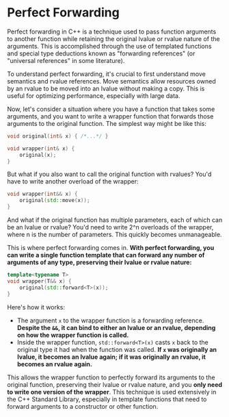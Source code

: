 # Perfect Forwarding

Perfect forwarding in C++ is a technique used to pass function arguments to another function while retaining the original lvalue or rvalue nature of the arguments. This is accomplished through the use of templated functions and special type deductions known as "forwarding references" (or "universal references" in some literature).

To understand perfect forwarding, it's crucial to first understand move semantics and rvalue references. Move semantics allow resources owned by an rvalue to be moved into an lvalue without making a copy. This is useful for optimizing performance, especially with large data.

Now, let's consider a situation where you have a function that takes some arguments, and you want to write a wrapper function that forwards those arguments to the original function. The simplest way might be like this:

```cpp
void original(int& x) { /*...*/ }

void wrapper(int& x) {
    original(x);
}
```

But what if you also want to call the original function with rvalues? You'd have to write another overload of the wrapper:

```cpp
void wrapper(int&& x) {
    original(std::move(x));
}
```

And what if the original function has multiple parameters, each of which can be an lvalue or rvalue? You'd need to write 2^n overloads of the wrapper, where n is the number of parameters. This quickly becomes unmanageable.

This is where perfect forwarding comes in. **With perfect forwarding, you can write a single function template that can forward any number of arguments of any type, preserving their lvalue or rvalue nature:**

```cpp
template<typename T>
void wrapper(T&& x) {
    original(std::forward<T>(x));
}
```

Here's how it works:

- The argument `x` to the wrapper function is a forwarding reference. **Despite the `&&`, it can bind to either an lvalue or an rvalue, depending on how the wrapper function is called.**
- Inside the wrapper function, `std::forward<T>(x)` casts `x` back to the original type it had when the function was called. **If `x` was originally an lvalue, it becomes an lvalue again; if it was originally an rvalue, it becomes an rvalue again.**

This allows the wrapper function to perfectly forward its arguments to the original function, preserving their lvalue or rvalue nature, and you **only need to write one version of the wrapper**. This technique is used extensively in the C++ Standard Library, especially in template functions that need to forward arguments to a constructor or other function.
